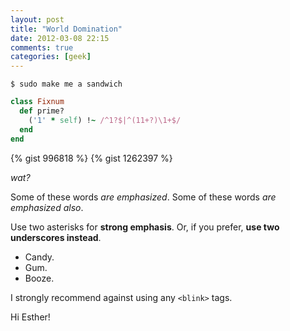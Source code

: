 ```yaml
---
layout: post
title: "World Domination"
date: 2012-03-08 22:15
comments: true
categories: [geek]
---
```


```
$ sudo make me a sandwich
```

``` ruby Discover if a number is prime http://www.noulakaz.net/weblog/2007/03/18/a-regular-expression-to-check-for-prime-numbers/ Source Article
class Fixnum
  def prime?
    ('1' * self) !~ /^1?$|^(11+?)\1+$/
  end
end
```

{% gist 996818 %}
{% gist 1262397 %}

*wat?*

Some of these words *are emphasized*.
Some of these words _are emphasized also_.

Use two asterisks for **strong emphasis**.
Or, if you prefer, __use two underscores instead__.

  *   Candy.
  *   Gum.
  *   Booze.

I strongly recommend against using any `<blink>` tags.

Hi Esther!

